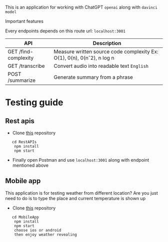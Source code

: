 This is an application for working with ChatGPT `openai` along with `davinci model`

Important features

Every endpoints depends on this route url: `localhost:3001`

| API | Description |
| ------ | ------ |
| GET /find-complexity | Measure written source code complexity Ex: O(1), 0(n), 0(nˆ2), n log n |
| GET /transcribe | Convert audio into readable text `English` |
| POST /summarize | Generate summary from a phrase |

# Testing guide 
## Rest apis
 - Clone [this](https://github.com/nahimanajz/chatgpt-api.git) repository 
 ```   
    cd RestAPIs
     npm install
     npm start 
 ```
- Finally open Postman and use `localhost:3001` along with endpoint mentioned above
## Mobile app
This application is for  testing weather from different location?
Are you just need to do is to type the place and
current temperature is shown up

 - Clone [this](https://github.com/nahimanajz/chatgpt-api.git) repository 
 ```   
    cd MobileApp
     npm install
     npm start 
     choose ios or android 
     then enjoy weather revealing
 ```
